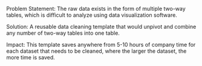 Problem Statement: The raw data exists in the form of multiple two-way tables, which is difficult to analyze using data visualization software.

Solution: A reusable data cleaning template that would unpivot and combine any number of two-way tables into one table.

Impact: This template saves anywhere from 5-10 hours of company time for each dataset that needs to be cleaned, where the larger the dataset, the more time is saved.
